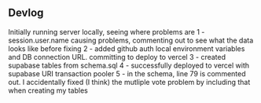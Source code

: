 ## Devlog

Initially running server locally, seeing where problems are
1 - session.user.name causing problems, commenting out to see what the data looks like before fixing
2 - added github auth local environment variables and DB connection URL. committing to deploy to vercel
3 - created supabase tables from schema.sql
4 - successfully deployed to vercel with supabase URI transaction pooler
5 - in the schema, line 79 is commented out. I accidentally fixed (I think) the mutliple vote problem by including that when creating my tables
